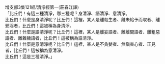 增支部3集121經/清淨經第一(莊春江譯)  
「比丘們！有這三種清淨，哪三種呢？身清淨、語清淨、意清淨。  
比丘們！什麼是身清淨呢？比丘們！這裡，某人是離殺生者、離未給予而取者、離邪淫者，比丘們！這被稱為身清淨。  
比丘們！什麼是語清淨呢？比丘們！這裡，某人是離妄語者、離離間語者、離粗惡語者、離雜穢語者，比丘們！這被稱為語清淨。  
比丘們！什麼是意清淨呢？比丘們！這裡，某人是不貪婪者、無瞋害心者、正見者，比丘們！這被稱為意清淨。  
比丘們！這是三種清淨。」  
  
  
